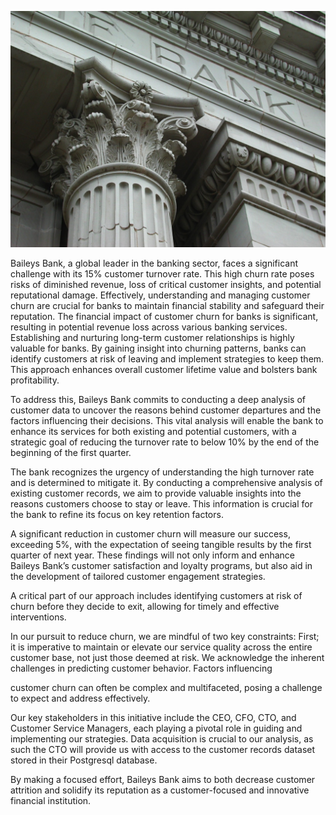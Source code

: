 ![Alt text](Bank.jpg)

Baileys Bank, a global leader in the banking sector, faces a significant challenge with its 15% customer turnover rate. This high churn rate poses risks of diminished revenue, loss of critical customer insights, and potential reputational damage. Effectively, understanding and managing customer churn are crucial for banks to maintain financial stability and safeguard their reputation. The financial impact of customer churn for banks is significant, resulting in potential revenue loss across various banking services. Establishing and nurturing long-term customer relationships is highly valuable for banks. By gaining insight into churning patterns, banks can identify customers at risk of leaving and implement strategies to keep them. This approach enhances overall customer lifetime value and bolsters bank profitability.


To address this, Baileys Bank commits to conducting a deep analysis of customer data to uncover the reasons behind customer departures and the factors influencing their decisions. This vital analysis will enable the bank to enhance its services for both existing and potential customers, with a strategic goal of reducing the turnover rate to below 10% by the end of the beginning of the first quarter.


The bank recognizes the urgency of understanding the high turnover rate and is determined to mitigate it. By conducting a comprehensive analysis of existing customer records, we aim to provide valuable insights into the reasons customers choose to stay or leave. This information is crucial for the bank to refine its focus on key retention factors.


A significant reduction in customer churn will measure our success, exceeding 5%, with the expectation of seeing tangible results by the first quarter of next year. These findings will not only inform and enhance Baileys Bank’s customer satisfaction and loyalty programs, but also aid in the development of tailored customer engagement strategies.


A critical part of our approach includes identifying customers at risk of churn before they decide to exit, allowing for timely and effective interventions.

In our pursuit to reduce churn, we are mindful of two key constraints: First; it is imperative to maintain or elevate our service quality across the entire customer base, not just those deemed at risk. We acknowledge the inherent challenges in predicting customer behavior. Factors influencing

customer churn can often be complex and multifaceted, posing a challenge to expect and address effectively.


Our key stakeholders in this initiative include the CEO, CFO, CTO, and Customer Service Managers, each playing a pivotal role in guiding and implementing our strategies. Data acquisition is crucial to our analysis, as such the CTO will provide us with access to the customer records dataset stored in their Postgresql database.

By making a focused effort, Baileys Bank aims to both decrease customer attrition and solidify its reputation as a customer-focused and innovative financial institution.
